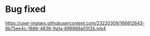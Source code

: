 # Bug fixed

https://user-images.githubusercontent.com/23220309/166812643-8b75ee4c-1886-4836-9a1a-899889a05f2b.mp4


